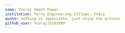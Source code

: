 ```yaml
---
name: Yuvraj Umesh Pawar
institution: Terna Engineering College, India
quote: nothing is impossible, just enjoy the process
github_user: Yuvraj15101999
---
```

